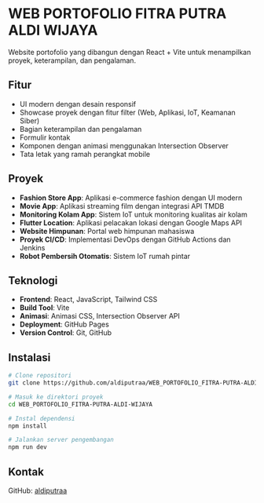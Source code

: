 # WEB PORTOFOLIO FITRA PUTRA ALDI WIJAYA

Website portofolio yang dibangun dengan React + Vite untuk menampilkan proyek, keterampilan, dan pengalaman.

## Fitur

- UI modern dengan desain responsif
- Showcase proyek dengan fitur filter (Web, Aplikasi, IoT, Keamanan Siber)
- Bagian keterampilan dan pengalaman
- Formulir kontak
- Komponen dengan animasi menggunakan Intersection Observer
- Tata letak yang ramah perangkat mobile

## Proyek

- **Fashion Store App**: Aplikasi e-commerce fashion dengan UI modern
- **Movie App**: Aplikasi streaming film dengan integrasi API TMDB
- **Monitoring Kolam App**: Sistem IoT untuk monitoring kualitas air kolam
- **Flutter Location**: Aplikasi pelacakan lokasi dengan Google Maps API
- **Website Himpunan**: Portal web himpunan mahasiswa
- **Proyek CI/CD**: Implementasi DevOps dengan GitHub Actions dan Jenkins
- **Robot Pembersih Otomatis**: Sistem IoT rumah pintar

## Teknologi

- **Frontend**: React, JavaScript, Tailwind CSS
- **Build Tool**: Vite
- **Animasi**: Animasi CSS, Intersection Observer API
- **Deployment**: GitHub Pages
- **Version Control**: Git, GitHub

## Instalasi

```bash
# Clone repositori
git clone https://github.com/aldiputraa/WEB_PORTOFOLIO_FITRA-PUTRA-ALDI-WIJAYA.git

# Masuk ke direktori proyek
cd WEB_PORTOFOLIO_FITRA-PUTRA-ALDI-WIJAYA

# Instal dependensi
npm install

# Jalankan server pengembangan
npm run dev
```

## Kontak

GitHub: [aldiputraa](https://github.com/aldiputraa)